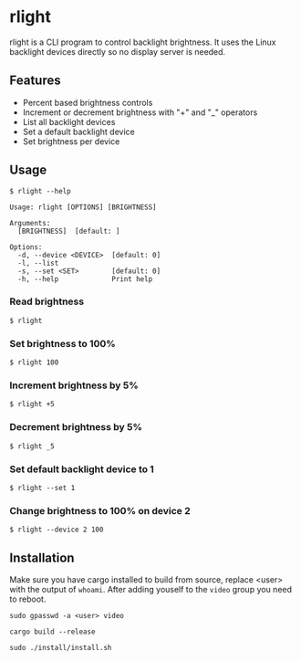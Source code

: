 # rlight

rlight is a CLI program to control backlight brightness. It uses the Linux backlight devices directly so no display server is needed.

## Features
- Percent based brightness controls
- Increment or decrement brightness with "+" and "_" operators
- List all backlight devices
- Set a default backlight device
- Set brightness per device

## Usage
```
$ rlight --help
```

```
Usage: rlight [OPTIONS] [BRIGHTNESS]

Arguments:
  [BRIGHTNESS]  [default: ]

Options:
  -d, --device <DEVICE>  [default: 0]
  -l, --list             
  -s, --set <SET>        [default: 0]
  -h, --help             Print help

```

### Read brightness
```
$ rlight
```

### Set brightness to 100%
```
$ rlight 100
```

### Increment brightness by 5%
```
$ rlight +5
```

### Decrement brightness by 5%
```
$ rlight _5
```

### Set default backlight device to 1
```
$ rlight --set 1
```

### Change brightness to 100% on device 2
```
$ rlight --device 2 100
```

## Installation
Make sure you have cargo installed to build from source, replace \<user> with the output of `whoami`. After adding youself to the `video` group you need to reboot.

```
sudo gpasswd -a <user> video
```

```
cargo build --release
```

```
sudo ./install/install.sh
```
